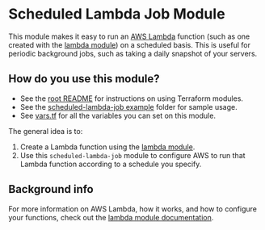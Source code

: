 # Scheduled Lambda Job Module

This module makes it easy to run an [AWS Lambda](https://aws.amazon.com/lambda/) function (such as one created with the
[lambda module](https://github.com/biptec/terraform-aws-lambda/blob/v0.7.4/modules/lambda)) on a scheduled basis. This is useful for periodic background jobs, such as taking a
daily snapshot of your servers.





## How do you use this module?

* See the [root README](https://github.com/biptec/terraform-aws-lambda/blob/v0.7.4/README.md) for instructions on using Terraform modules.
* See the [scheduled-lambda-job example](https://github.com/biptec/terraform-aws-lambda/blob/v0.7.4/examples/scheduled-lambda-job) folder for sample usage.
* See [vars.tf](./vars.tf) for all the variables you can set on this module.

The general idea is to:

1. Create a Lambda function using the [lambda module](https://github.com/biptec/terraform-aws-lambda/blob/v0.7.4/modules/lambda).
1. Use this `scheduled-lambda-job` module to configure AWS to run that Lambda function according to a schedule you
   specify.





## Background info

For more information on AWS Lambda, how it works, and how to configure your functions, check out the [lambda module
documentation](https://github.com/biptec/terraform-aws-lambda/blob/v0.7.4/modules/lambda).
